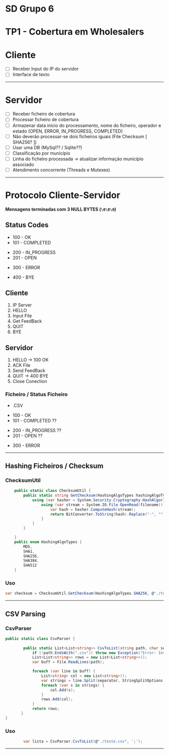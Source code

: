 # **SD Grupo 6**
# **TP1 - Cobertura em Wholesalers**

# **Cliente**
* [ ] Receber Input do IP do servidor
* [ ] Interface de texto

---
# **Servidor**
* [ ] Receber ficheiro de cobertura
* [ ] Processar ficheiro de cobertura
* [ ] Armazenar data início do processamento, nome do ficheiro, operador e estado (OPEN, ERROR, IN_PROGRESS, COMPLETED)
* [ ] Não deverão processar-se dois ficheiros iguais (File Checksum [ SHA256? ])
* [ ] Usar uma DB (MySql?? / Sqlite??)
* [ ] Classificação por município
* [ ] Linha do ficheiro processada -> atualizar  informação município associado
* [ ] Atendimento concorrente (Threads e Mutexes)

---

# **Protocolo Cliente-Servidor**  

**Mensagens terminadas com 3 NULL BYTES (`\0\0\0`)**

## Status Codes
+ 100  - OK
+ 101 - COMPLETED

* 200 - IN_PROGRESS
* 201 - OPEN

+ 300 - ERROR

* 400 - BYE


## Cliente
1. IP Server
2. HELLO
3. Input File
4. Get FeedBack
5. QUIT 
6. BYE

## Servidor
1. HELLO -> 100 OK
2. ACK File
3. Send FeedBack
4. QUIT -> 400 BYE
5. Close Conection 

### Ficheiro /  Status Ficheiro
* .CSV

+ 100  - OK
+ 101 - COMPLETED ??

* 200 - IN_PROGRESS ?? 
* 201 - OPEN ?? 

+ 300 - ERROR



 ---

## **Hashing Ficheiros / Checksum**
### ChecksumUtil
```csharp
	public static class ChecksumUtil {
        public static string GetChecksum(HashingAlgoTypes hashingAlgoType, string filename) {
            using (var hasher = System.Security.Cryptography.HashAlgorithm.Create(hashingAlgoType.ToString())) {
                using (var stream = System.IO.File.OpenRead(filename)) {
                    var hash = hasher.ComputeHash(stream);
                    return BitConverter.ToString(hash).Replace("-", "");
                }
            }
        }

    }
    public enum HashingAlgoTypes {
        MD5,
        SHA1,
        SHA256,
        SHA384,
        SHA512
    }

```

### Uso
```csharp
var checksum = ChecksumUtil.GetChecksum(HashingAlgoTypes.SHA256, @"./teste.txt");
```
---
## **CSV Parsing**
### CsvParser
```csharp
public static class CsvParser {
  
        public static List<List<string>> CsvToList(string path, char separator = ',') {
            if (!path.EndsWith(".csv")) throw new Exception("Error: Invalid file type. Please provide a .csv file");
            List<List<string>> rows = new List<List<string>>();
            var buff = File.ReadLines(path);

            foreach (var line in buff) {
                List<string> col = new List<string>();
                var strings = line.Split(separator, StringSplitOptions.TrimEntries);
                foreach (var s in strings) {
                    col.Add(s);
                }
                rows.Add(col);
            }
            return rows;
       }
}
```
### Uso

```csharp
        var lista = CsvParser.CsvToList(@"./teste.csv", ';');
```

---
